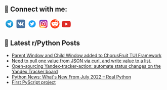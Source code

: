 ## 🔎 Connect with me:
[<img src="https://github.com/bullbesh/bullbesh/blob/main/images/Telegram.png" width="32" height="32" />](https://t.me/bullbesh)
[<img src="https://github.com/bullbesh/bullbesh/blob/main/images/VK.png" width="32" height="32" />](https://vk.com/bullbesh)
[<img src="https://github.com/bullbesh/bullbesh/blob/main/images/Twitter.png" width="32" height="32" />](https://twitter.com/bullbesh1)
[<img src="https://github.com/bullbesh/bullbesh/blob/main/images/Instagram.png" width="32" height="32" />](https://www.instagram.com/bullbesh)
[<img src="https://github.com/bullbesh/bullbesh/blob/main/images/Reddit.png" width="32" height="32" />](https://www.reddit.com/user/bullbesh)
[<img src="https://github.com/bullbesh/bullbesh/blob/main/images/YouTube.png" width="32" height="32" />](https://www.youtube.com/channel/UCtfjRs6uzgq5mfm8S06WTcg)

## 📕 Latest r/Python Posts
<!-- BLOG-POST-LIST:START -->
- [Parent Window and Child Window added to ChorusFruit TUI Framework](https://www.reddit.com/r/Python/comments/wk5qoj/parent_window_and_child_window_added_to/)
- [Need to pull one value from JSON via curl, and write value to a list.](https://www.reddit.com/r/Python/comments/wk59n5/need_to_pull_one_value_from_json_via_curl_and/)
- [Open-sourcing Yandex-tracker-action: automate status changes on the Yandex Tracker board](https://www.reddit.com/r/Python/comments/wk3u9n/opensourcing_yandextrackeraction_automate_status/)
- [Python News: What&#39;s New From July 2022 – Real Python](https://www.reddit.com/r/Python/comments/wk3j5s/python_news_whats_new_from_july_2022_real_python/)
- [First PyScript project](https://www.reddit.com/r/Python/comments/wk30vz/first_pyscript_project/)
<!-- BLOG-POST-LIST:END -->
